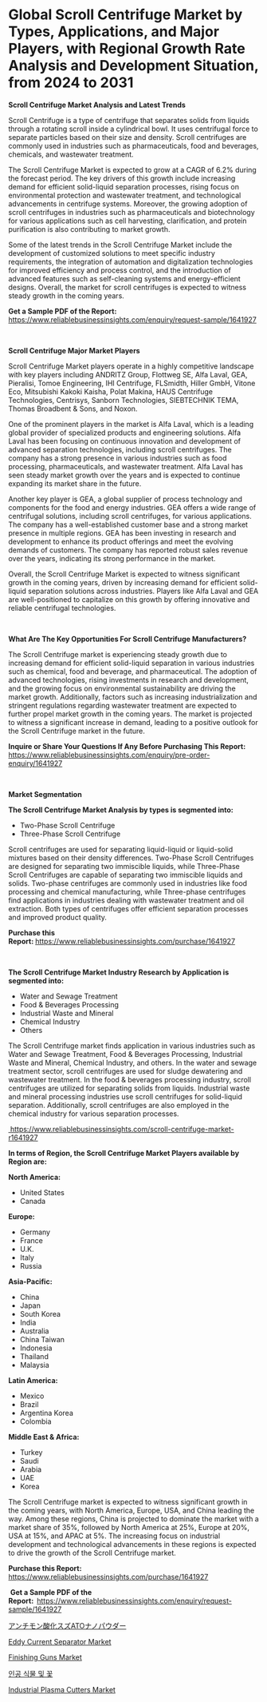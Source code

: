 <p><h1>Global Scroll Centrifuge Market by Types, Applications, and Major Players, with Regional Growth Rate Analysis and Development Situation, from 2024 to 2031</h1></p><p><strong>Scroll Centrifuge Market Analysis and Latest Trends</strong></p>
<p><p>Scroll Centrifuge is a type of centrifuge that separates solids from liquids through a rotating scroll inside a cylindrical bowl. It uses centrifugal force to separate particles based on their size and density. Scroll centrifuges are commonly used in industries such as pharmaceuticals, food and beverages, chemicals, and wastewater treatment.</p><p>The Scroll Centrifuge Market is expected to grow at a CAGR of 6.2% during the forecast period. The key drivers of this growth include increasing demand for efficient solid-liquid separation processes, rising focus on environmental protection and wastewater treatment, and technological advancements in centrifuge systems. Moreover, the growing adoption of scroll centrifuges in industries such as pharmaceuticals and biotechnology for various applications such as cell harvesting, clarification, and protein purification is also contributing to market growth.</p><p>Some of the latest trends in the Scroll Centrifuge Market include the development of customized solutions to meet specific industry requirements, the integration of automation and digitalization technologies for improved efficiency and process control, and the introduction of advanced features such as self-cleaning systems and energy-efficient designs. Overall, the market for scroll centrifuges is expected to witness steady growth in the coming years.</p></p>
<p><strong>Get a Sample PDF of the Report:&nbsp;</strong> <a href="https://www.reliablebusinessinsights.com/enquiry/request-sample/1641927">https://www.reliablebusinessinsights.com/enquiry/request-sample/1641927</a></p>
<p>&nbsp;</p>
<p><strong>Scroll Centrifuge Major Market Players</strong></p>
<p><p>Scroll Centrifuge Market players operate in a highly competitive landscape with key players including ANDRITZ Group, Flottweg SE, Alfa Laval, GEA, Pieralisi, Tomoe Engineering, IHI Centrifuge, FLSmidth, Hiller GmbH, Vitone Eco, Mitsubishi Kakoki Kaisha, Polat Makina, HAUS Centrifuge Technologies, Centrisys, Sanborn Technologies, SIEBTECHNIK TEMA, Thomas Broadbent & Sons, and Noxon.</p><p>One of the prominent players in the market is Alfa Laval, which is a leading global provider of specialized products and engineering solutions. Alfa Laval has been focusing on continuous innovation and development of advanced separation technologies, including scroll centrifuges. The company has a strong presence in various industries such as food processing, pharmaceuticals, and wastewater treatment. Alfa Laval has seen steady market growth over the years and is expected to continue expanding its market share in the future.</p><p>Another key player is GEA, a global supplier of process technology and components for the food and energy industries. GEA offers a wide range of centrifugal solutions, including scroll centrifuges, for various applications. The company has a well-established customer base and a strong market presence in multiple regions. GEA has been investing in research and development to enhance its product offerings and meet the evolving demands of customers. The company has reported robust sales revenue over the years, indicating its strong performance in the market.</p><p>Overall, the Scroll Centrifuge Market is expected to witness significant growth in the coming years, driven by increasing demand for efficient solid-liquid separation solutions across industries. Players like Alfa Laval and GEA are well-positioned to capitalize on this growth by offering innovative and reliable centrifugal technologies.</p></p>
<p>&nbsp;</p>
<p><strong>What Are The Key Opportunities For Scroll Centrifuge Manufacturers?</strong></p>
<p><p>The Scroll Centrifuge market is experiencing steady growth due to increasing demand for efficient solid-liquid separation in various industries such as chemical, food and beverage, and pharmaceutical. The adoption of advanced technologies, rising investments in research and development, and the growing focus on environmental sustainability are driving the market growth. Additionally, factors such as increasing industrialization and stringent regulations regarding wastewater treatment are expected to further propel market growth in the coming years. The market is projected to witness a significant increase in demand, leading to a positive outlook for the Scroll Centrifuge market in the future.</p></p>
<p><strong>Inquire or Share Your Questions If Any Before Purchasing This Report:</strong> <a href="https://www.reliablebusinessinsights.com/enquiry/pre-order-enquiry/1641927">https://www.reliablebusinessinsights.com/enquiry/pre-order-enquiry/1641927</a></p>
<p>&nbsp;</p>
<p><strong>Market Segmentation</strong></p>
<p><strong>The Scroll Centrifuge Market Analysis by types is segmented into:</strong></p>
<p><ul><li>Two-Phase Scroll Centrifuge</li><li>Three-Phase Scroll Centrifuge</li></ul></p>
<p><p>Scroll centrifuges are used for separating liquid-liquid or liquid-solid mixtures based on their density differences. Two-Phase Scroll Centrifuges are designed for separating two immiscible liquids, while Three-Phase Scroll Centrifuges are capable of separating two immiscible liquids and solids. Two-phase centrifuges are commonly used in industries like food processing and chemical manufacturing, while Three-phase centrifuges find applications in industries dealing with wastewater treatment and oil extraction. Both types of centrifuges offer efficient separation processes and improved product quality.</p></p>
<p><strong>Purchase this Report:&nbsp;</strong><a href="https://www.reliablebusinessinsights.com/purchase/1641927">https://www.reliablebusinessinsights.com/purchase/1641927</a></p>
<p>&nbsp;</p>
<p><strong>The Scroll Centrifuge Market Industry Research by Application is segmented into:</strong></p>
<p><ul><li>Water and Sewage Treatment</li><li>Food & Beverages Processing</li><li>Industrial Waste and Mineral</li><li>Chemical Industry</li><li>Others</li></ul></p>
<p><p>The Scroll Centrifuge market finds application in various industries such as Water and Sewage Treatment, Food & Beverages Processing, Industrial Waste and Mineral, Chemical Industry, and others. In the water and sewage treatment sector, scroll centrifuges are used for sludge dewatering and wastewater treatment. In the food & beverages processing industry, scroll centrifuges are utilized for separating solids from liquids. Industrial waste and mineral processing industries use scroll centrifuges for solid-liquid separation. Additionally, scroll centrifuges are also employed in the chemical industry for various separation processes.</p></p>
<p><a href="https://www.reliablebusinessinsights.com/scroll-centrifuge-market-r1641927">&nbsp;https://www.reliablebusinessinsights.com/scroll-centrifuge-market-r1641927</a></p>
<p><strong>In terms of Region, the Scroll Centrifuge Market Players available by Region are:</strong></p>
<p>
    <p> <strong> North America: </strong>
        <ul>
            <li>United States</li>
            <li>Canada</li>
        </ul>
        </p> 
    <p> <strong> Europe: </strong>
        <ul>
            <li>Germany</li>
            <li>France</li>
            <li>U.K.</li>
            <li>Italy</li>
            <li>Russia</li>
        </ul>
        </p> 
    <p> <strong> Asia-Pacific: </strong>
        <ul>
            <li>China</li>
            <li>Japan</li>
            <li>South Korea</li>
            <li>India</li>
            <li>Australia</li>
            <li>China Taiwan</li>
            <li>Indonesia</li>
            <li>Thailand</li>
            <li>Malaysia</li>
        </ul>
        </p> 
    <p> <strong> Latin America: </strong>
        <ul>
            <li>Mexico</li>
            <li>Brazil</li>
            <li>Argentina Korea</li>
            <li>Colombia</li>
        </ul>
        </p> 
    <p> <strong> Middle East & Africa: </strong>
        <ul>
            <li>Turkey</li>
            <li>Saudi</li>
            <li>Arabia</li>
            <li>UAE</li>
            <li>Korea</li>
        </ul>
    </p>
    </p>
<p><p>The Scroll Centrifuge market is expected to witness significant growth in the coming years, with North America, Europe, USA, and China leading the way. Among these regions, China is projected to dominate the market with a market share of 35%, followed by North America at 25%, Europe at 20%, USA at 15%, and APAC at 5%. The increasing focus on industrial development and technological advancements in these regions is expected to drive the growth of the Scroll Centrifuge market.</p></p>
<p><strong>Purchase this Report: </strong><a href="https://www.reliablebusinessinsights.com/purchase/1641927">https://www.reliablebusinessinsights.com/purchase/1641927</a></p>
<p>&nbsp;<strong>Get a Sample PDF of the Report:&nbsp;&nbsp;</strong><a href="https://www.reliablebusinessinsights.com/enquiry/request-sample/1641927">https://www.reliablebusinessinsights.com/enquiry/request-sample/1641927</a></p>
<p><strong></strong></p>
<p><p><a href="https://github.com/KenyonJohns/Market-Research-Report-List-1/blob/main/3569289160389.md">アンチモン酸化スズATOナノパウダー</a></p><p><a href="https://github.com/faniayasa/Market-Research-Report-List-1/blob/main/eddy-current-separator-market.md">Eddy Current Separator Market</a></p><p><a href="https://github.com/whpnbwim9/Market-Research-Report-List-1/blob/main/finishing-guns-market.md">Finishing Guns Market</a></p><p><a href="https://github.com/alpinestartsekian/Market-Research-Report-List-1/blob/main/9638498172291.md">인공 식물 및 꽃</a></p><p><a href="https://issuu.com/reportprime-2/docs/industrial-plasma-cutters-market-size-2030.pptx">Industrial Plasma Cutters Market</a></p></p>